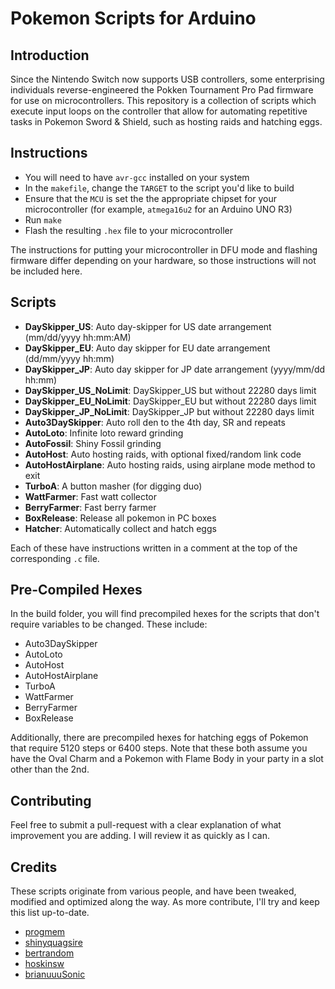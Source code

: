 # Pokemon Scripts for Arduino

## Introduction
Since the Nintendo Switch now supports USB controllers, some enterprising individuals reverse-engineered the Pokken Tournament Pro Pad firmware for use on microcontrollers. This repository is a collection of scripts which execute input loops on the controller that allow for automating repetitive tasks in Pokemon Sword & Shield, such as hosting raids and hatching eggs.

## Instructions
* You will need to have `avr-gcc` installed on your system
* In the `makefile`, change the `TARGET` to the script you'd like to build
* Ensure that the `MCU` is set the the appropriate chipset for your microcontroller (for example, `atmega16u2` for an Arduino UNO R3)
* Run `make`
* Flash the resulting `.hex` file to your microcontroller

The instructions for putting your microcontroller in DFU mode and flashing firmware differ depending on your hardware, so those instructions will not be included here.

## Scripts
* **DaySkipper_US**: Auto day-skipper for US date arrangement (mm/dd/yyyy hh:mm:AM)
* **DaySkipper_EU**: Auto day skipper for EU date arrangement (dd/mm/yyyy hh:mm)
* **DaySkipper_JP**: Auto day skipper for JP date arrangement (yyyy/mm/dd hh:mm)
* **DaySkipper_US_NoLimit**: DaySkipper_US but without 22280 days limit
* **DaySkipper_EU_NoLimit**: DaySkipper_EU but without 22280 days limit
* **DaySkipper_JP_NoLimit**: DaySkipper_JP but without 22280 days limit
* **Auto3DaySkipper**: Auto roll den to the 4th day, SR and repeats
* **AutoLoto**: Infinite loto reward grinding
* **AutoFossil**: Shiny Fossil grinding
* **AutoHost**: Auto hosting raids, with optional fixed/random link code
* **AutoHostAirplane**: Auto hosting raids, using airplane mode method to exit
* **TurboA**: A button masher (for digging duo)
* **WattFarmer**: Fast watt collector
* **BerryFarmer**: Fast berry farmer
* **BoxRelease**: Release all pokemon in PC boxes
* **Hatcher**: Automatically collect and hatch eggs

Each of these have instructions written in a comment at the top of the corresponding `.c` file.

## Pre-Compiled Hexes
In the build folder, you will find precompiled hexes for the scripts that don't require variables to be changed.  These include:
* Auto3DaySkipper
* AutoLoto
* AutoHost
* AutoHostAirplane
* TurboA
* WattFarmer
* BerryFarmer
* BoxRelease

Additionally, there are precompiled hexes for hatching eggs of Pokemon that require 5120 steps or 6400 steps. Note that these both assume you have the Oval Charm and a Pokemon with Flame Body in your party in a slot other than the 2nd.

## Contributing
Feel free to submit a pull-request with a clear explanation of what improvement you are adding. I will review it as quickly as I can.

## Credits
These scripts originate from various people, and have been tweaked, modified and optimized along the way. As more contribute, I'll try and keep this list up-to-date.

* [progmem](https://github.com/progmem)
* [shinyquagsire](https://github.com/shinyquagsire23)
* [bertrandom](https://github.com/bertrandom)
* [hoskinsw](https://github.com/hoskinsw)
* [brianuuuSonic](https://www.youtube.com/channel/UCHV0EP9TifKSo7RERIbY1QA)

